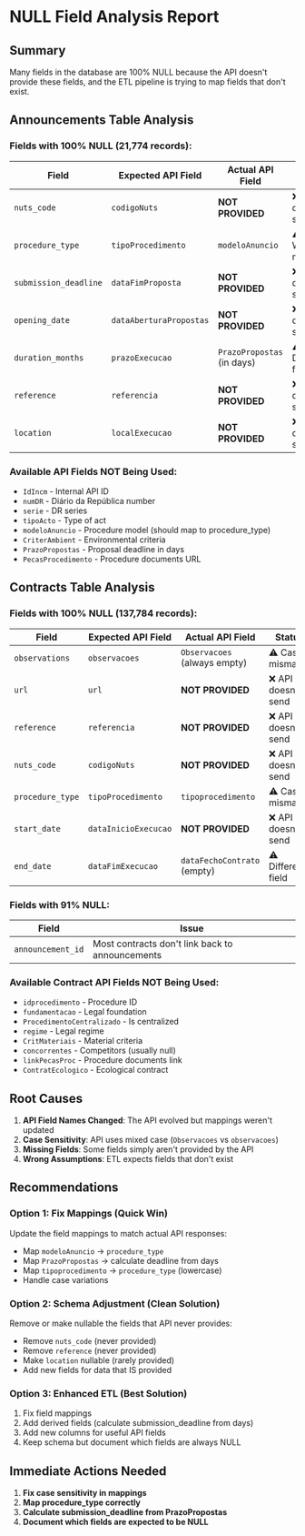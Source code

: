 # NULL Field Analysis Report

## Summary
Many fields in the database are 100% NULL because the API doesn't provide these fields, and the ETL pipeline is trying to map fields that don't exist.

## Announcements Table Analysis

### Fields with 100% NULL (21,774 records):
| Field | Expected API Field | Actual API Field | Status |
|-------|-------------------|------------------|--------|
| `nuts_code` | `codigoNuts` | **NOT PROVIDED** | ❌ API doesn't send |
| `procedure_type` | `tipoProcedimento` | `modeloAnuncio` | ⚠️ Wrong mapping |
| `submission_deadline` | `dataFimProposta` | **NOT PROVIDED** | ❌ API doesn't send |
| `opening_date` | `dataAberturaPropostas` | **NOT PROVIDED** | ❌ API doesn't send |
| `duration_months` | `prazoExecucao` | `PrazoPropostas` (in days) | ⚠️ Different field |
| `reference` | `referencia` | **NOT PROVIDED** | ❌ API doesn't send |
| `location` | `localExecucao` | **NOT PROVIDED** | ❌ API doesn't send |

### Available API Fields NOT Being Used:
- `IdIncm` - Internal API ID
- `numDR` - Diário da República number
- `serie` - DR series
- `tipoActo` - Type of act
- `modeloAnuncio` - Procedure model (should map to procedure_type)
- `CriterAmbient` - Environmental criteria
- `PrazoPropostas` - Proposal deadline in days
- `PecasProcedimento` - Procedure documents URL

## Contracts Table Analysis

### Fields with 100% NULL (137,784 records):
| Field | Expected API Field | Actual API Field | Status |
|-------|-------------------|------------------|--------|
| `observations` | `observacoes` | `Observacoes` (always empty) | ⚠️ Case mismatch |
| `url` | `url` | **NOT PROVIDED** | ❌ API doesn't send |
| `reference` | `referencia` | **NOT PROVIDED** | ❌ API doesn't send |
| `nuts_code` | `codigoNuts` | **NOT PROVIDED** | ❌ API doesn't send |
| `procedure_type` | `tipoProcedimento` | `tipoprocedimento` | ⚠️ Case mismatch |
| `start_date` | `dataInicioExecucao` | **NOT PROVIDED** | ❌ API doesn't send |
| `end_date` | `dataFimExecucao` | `dataFechoContrato` (empty) | ⚠️ Different field |

### Fields with 91% NULL:
| Field | Issue |
|-------|-------|
| `announcement_id` | Most contracts don't link back to announcements |

### Available Contract API Fields NOT Being Used:
- `idprocedimento` - Procedure ID
- `fundamentacao` - Legal foundation
- `ProcedimentoCentralizado` - Is centralized
- `regime` - Legal regime
- `CritMateriais` - Material criteria
- `concorrentes` - Competitors (usually null)
- `linkPecasProc` - Procedure documents link
- `ContratEcologico` - Ecological contract

## Root Causes

1. **API Field Names Changed**: The API evolved but mappings weren't updated
2. **Case Sensitivity**: API uses mixed case (`Observacoes` vs `observacoes`)
3. **Missing Fields**: Some fields simply aren't provided by the API
4. **Wrong Assumptions**: ETL expects fields that don't exist

## Recommendations

### Option 1: Fix Mappings (Quick Win)
Update the field mappings to match actual API responses:
- Map `modeloAnuncio` → `procedure_type`
- Map `PrazoPropostas` → calculate deadline from days
- Map `tipoprocedimento` → `procedure_type` (lowercase)
- Handle case variations

### Option 2: Schema Adjustment (Clean Solution)
Remove or make nullable the fields that API never provides:
- Remove `nuts_code` (never provided)
- Remove `reference` (never provided)
- Make `location` nullable (rarely provided)
- Add new fields for data that IS provided

### Option 3: Enhanced ETL (Best Solution)
1. Fix field mappings
2. Add derived fields (calculate submission_deadline from days)
3. Add new columns for useful API fields
4. Keep schema but document which fields are always NULL

## Immediate Actions Needed

1. **Fix case sensitivity in mappings**
2. **Map procedure_type correctly**
3. **Calculate submission_deadline from PrazoPropostas**
4. **Document which fields are expected to be NULL**

